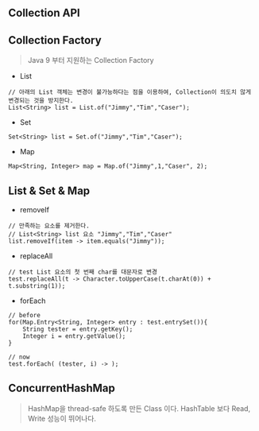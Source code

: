 ## Collection API

## Collection Factory
> Java 9 부터 지원하는 Collection Factory  

- List

```
// 아래의 List 객체는 변경이 불가능하다는 점을 이용하여, Collection이 의도치 않게 변경되는 것을 방지한다.
List<String> list = List.of("Jimmy","Tim","Caser");
```

- Set

```
Set<String> list = Set.of("Jimmy","Tim","Caser");
```

- Map

```
Map<String, Integer> map = Map.of("Jimmy",1,"Caser", 2);
```

## List & Set & Map

- removeIf  

```
// 만족하는 요소를 제거한다.
// List<String> list 요소 "Jimmy","Tim","Caser"
list.removeIf(item -> item.equals("Jimmy"));
```

- replaceAll  

```
// test List 요소의 첫 번째 char를 대문자로 변경
test.replaceAll(t -> Character.toUpperCase(t.charAt(0)) + t.substring(1));
```

- forEach  

```
// before
for(Map.Entry<String, Integer> entry : test.entrySet()){
    String tester = entry.getKey();
    Integer i = entry.getValue();
}

// now
test.forEach( (tester, i) -> );

```

## ConcurrentHashMap

> HashMap을 thread-safe 하도록 만든 Class 이다. HashTable 보다 Read, Write 성능이 뛰어나다.  


